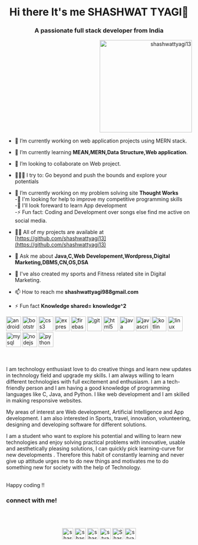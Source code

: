 <h1 align="center">Hi there It's me SHASHWAT TYAGI👋</h1>
<h3 align="center">A passionate full stack developer from India</h3>

<p align="right"> <img src="https://user-images.githubusercontent.com/50301680/97795237-bfadb000-1c29-11eb-9720-04dc0c335f76.gif" width="250px" height="250px" alt="shashwattyagi13" /> </p>

- 🔭 I’m currently working on web application projects using MERN stack.
- 🌱 I’m currently learning  **MEAN,MERN,Data Structure,Web application**.<br>
- 👯 I’m looking to collaborate on Web project.<br>
- 🧗🏾‍♀️ I try to: Go beyond and push the bounds and explore your potentials<br>
- 🔭 I’m currently working on my problem solving site **Thought Works**<br>
-🤔 I'm looking for help to improve my competitive programming skills<br>
-👯 I'll look foreward to learn App development<br>
-⚡ Fun fact: Coding and Development over songs else find me active on social media.<br>

- 👨‍💻 All of my projects are available at [https://github.com/shashwattyagi13](https://github.com/shashwattyagi13)

- 💬 Ask me about **Java,C,Web Developement,Wordpress,Digital Marketing,DBMS,CN,OS,DSA**

- 🔭 I've also created my sports and Fitness related site in Digital Marketing.

- 📫 How to reach me **shashwattyagi988gmail.com**

- ⚡ Fun fact **Knowledge shared= knowledge^2**


<p align="left"><img src="https://devicons.github.io/devicon/devicon.git/icons/android/android-original-wordmark.svg" alt="android" width="40" height="40"/>  <img src="https://devicons.github.io/devicon/devicon.git/icons/bootstrap/bootstrap-plain.svg" alt="bootstrap" width="40" height="40"/>  <img src="https://devicons.github.io/devicon/devicon.git/icons/css3/css3-original-wordmark.svg" alt="css3" width="40" height="40"/>  <img src="https://devicons.github.io/devicon/devicon.git/icons/express/express-original-wordmark.svg" alt="express" width="40" height="40"/> <img src="https://www.vectorlogo.zone/logos/firebase/firebase-icon.svg" alt="firebase" width="40" height="40"/>  <img src="https://www.vectorlogo.zone/logos/git-scm/git-scm-icon.svg" alt="git" width="40" height="40"/> <img src="https://devicons.github.io/devicon/devicon.git/icons/html5/html5-original-wordmark.svg" alt="html5" width="40" height="40"/> <img src="https://devicons.github.io/devicon/devicon.git/icons/java/java-original-wordmark.svg" alt="java" width="40" height="40"/> <img src="https://devicons.github.io/devicon/devicon.git/icons/javascript/javascript-original.svg" alt="javascript" width="40" height="40"/> <img src="https://www.vectorlogo.zone/logos/kotlinlang/kotlinlang-icon.svg" alt="kotlin" width="40" height="40"/> <img src="https://devicons.github.io/devicon/devicon.git/icons/linux/linux-original.svg" alt="linux" width="40" height="40"/> <img src="https://devicons.github.io/devicon/devicon.git/icons/mysql/mysql-original-wordmark.svg" alt="mysql" width="40" height="40"/> <img src="https://devicons.github.io/devicon/devicon.git/icons/nodejs/nodejs-original-wordmark.svg" alt="nodejs" width="40" height="40"/>  <img src="https://devicons.github.io/devicon/devicon.git/icons/python/python-original.svg" alt="python" width="40" height="40"/> 





<br><br>
I am technology enthusiast love to do creative things and learn new updates in technology field and upgrade my skills. I am always willing to learn different technologies with full excitement and enthusiasm. I am a tech-friendly person and I am having a good knowledge of programming languages like C, Java, and Python. I like web development and I am skilled in making responsive websites.

My areas of interest are Web development, Artificial Intelligence and App development. I am also interested in Sports, travel, innovation, volunteering, designing and developing software for different solutions.

I am a student who want to explore his potential and willing to learn new technologies and enjoy solving practical problems with innovative, usable and aesthetically pleasing solutions, I can quickly pick learning-curve for new developments . Therefore this habit of constantly learning and never give up attitude urges me to do new things and motivates me to do something new for society with the help of Technology. <br><br>

Happy coding !!

<h3><strong>connect with me!</strong></h3><br><br>

<p align="center">
<a href="https://www.linkedin.com/in/shashwat-tyagi-50246a197/" target="blank"><img align="center" src="https://cdn.jsdelivr.net/npm/simple-icons@3.0.1/icons/linkedin.svg" alt="shashwattyagi" height="30" width="30" /></a>
<a href="https://www.facebook.com/shashwat.tyagi.33/" target="blank"><img align="center" src="https://cdn.jsdelivr.net/npm/simple-icons@3.0.1/icons/facebook.svg" alt="shashwat.tyagi.33" height="30" width="30" /></a>
<a href="https://www.instagram.com/shashwattyagi13/" target="blank"><img align="center" src="https://cdn.jsdelivr.net/npm/simple-icons@3.0.1/icons/instagram.svg" alt="shashwattyagi" height="30" width="30" /></a>
<a href="https://www.hackerrank.com/styagi_cse18" target="blank"><img align="center" src="https://cdn.jsdelivr.net/npm/simple-icons@3.0.1/icons/hackerrank.svg" alt="styagi_cse18" height="30" width="30" /></a>
<a href="https://leetcode.com/Shashwattyagi13/" target="blank"><img align="center" src="https://cdn.jsdelivr.net/npm/simple-icons@3.0.1/icons/leetcode.svg" alt="Shashwattyagi13" height="30" width="30" /></a>
<a href="https://auth.geeksforgeeks.org/user/styagicse18/" target="blank"><img align="center" src="https://cdn.jsdelivr.net/npm/simple-icons@3.0.1/icons/geeksforgeeks.svg" alt="styagicse18" height="30" width="30" /></a>
</p>








<!--
**shashwattyagi13/shashwattyagi13** is a ✨ _special_ ✨ repository because its `README.md` (this file) appears on your GitHub profile.

Here are some ideas to get you started:

- 🔭 I’m currently working on ...
- 🌱 I’m currently learning ...
- 👯 I’m looking to collaborate on ...
- 🤔 I’m looking for help with ...
- 💬 Ask me about ...
- 📫 How to reach me: ...
- 😄 Pronouns: ...
- ⚡ Fun fact: ...
-->
